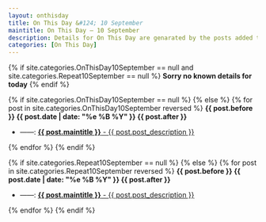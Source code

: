 ```yaml
---
layout: onthisday
title: On This Day &#124; 10 September
maintitle: On This Day — 10 September
description: Details for On This Day are genarated by the posts added to the website so the content is subject to changes/updates over time.
categories: [On This Day]
---
```


{% if site.categories.OnThisDay10September == null and site.categories.Repeat10September == null %}
<strong>Sorry no known details for today</strong>
{% endif %}

{% if site.categories.OnThisDay10September == null %}
{% else %}
{% for post in site.categories.OnThisDay10September reversed %}
<strong>{{ post.before }} {{ post.date | date: "%e %B %Y" }} {{ post.after }}</strong>
<ul>
<li> ——: <a href="{{ post.url }}"><strong>{{ post.maintitle }}</strong> - {{ post.post_description }}</a></li>
</ul>
{% endfor %}
{% endif %}

{% if site.categories.Repeat10September == null %}
{% else %}
{% for post in site.categories.Repeat10September reversed %}
<strong>{{ post.before }} {{ post.date | date: "%e %B %Y" }} {{ post.after }}</strong>
<ul>
<li> ——: <a href="{{ post.url }}"><strong>{{ post.maintitle }}</strong> - {{ post.post_description }}</a></li>
</ul>
{% endfor %}
{% endif %}
